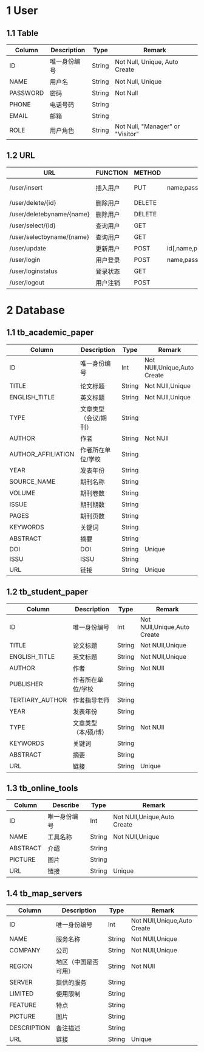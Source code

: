 # 1 User

## 1.1 Table

| Column   | Description  | Type   | Remark                           |
| -------- | ------------ | ------ | -------------------------------- |
| ID       | 唯一身份编号 | String | Not Null, Unique, Auto Create    |
| NAME     | 用户名       | String | Not Null, Unique                 |
| PASSWORD | 密码         | String | Not Null                         |
| PHONE    | 电话号码     | String |                                  |
| EMAIL    | 邮箱         | String |                                  |
| ROLE     | 用户角色     | String | Not Null, "Manager" or "Visitor" |

## 1.2 URL

| URL                       | FUNCTION | METHOD | PARAM                               | RESULT              | REMARK              |
| ------------------------- | -------- | ------ | ----------------------------------- | ------------------- | ------------------- |
| /user/insert              | 插入用户 | PUT    | name,password,role[,phone,email]    | {code,body,message} | phone,email为可选值 |
| /user/delete/{id}         | 删除用户 | DELETE |                                     | {code,message}      |                     |
| /user/deletebyname/{name} | 删除用户 | DELETE |                                     | {code,message}      |                     |
| /user/select/{id}         | 查询用户 | GET    |                                     | {code,body,message} |                     |
| /user/selectbyname/{name} | 查询用户 | GET    |                                     | {code,body,message} |                     |
| /user/update              | 更新用户 | POST   | id[,name,password,role,phone,email] | {code,body,message} | id为必要值          |
| /user/login               | 用户登录 | POST   | name,password                       | {code,body,message} |                     |
| /user/loginstatus         | 登录状态 | GET    |                                     | {code,body,message} |                     |
| /user/logout              | 用户注销 | POST   |                                     | {code,body,message} | body值为id          |



# 2 Database

## 1.1 tb_academic_paper

| Column             | Description           | Type   | Remark                      |
| ------------------ | --------------------- | ------ | --------------------------- |
| ID                 | 唯一身份编号          | Int    | Not NUll,Unique,Auto Create |
| TITLE              | 论文标题              | String | Not NUll,Unique             |
| ENGLISH_TITLE      | 英文标题              | String | Not NUll,Unique             |
| TYPE               | 文章类型（会议/期刊） | String |                             |
| AUTHOR             | 作者                  | String | Not NUll                    |
| AUTHOR_AFFILIATION | 作者所在单位/学校     | String |                             |
| YEAR               | 发表年份              | String |                             |
| SOURCE_NAME        | 期刊名称              | String |                             |
| VOLUME             | 期刊卷数              | String |                             |
| ISSUE              | 期刊期数              | String |                             |
| PAGES              | 期刊页数              | String |                             |
| KEYWORDS           | 关键词                | String |                             |
| ABSTRACT           | 摘要                  | String |                             |
| DOI                | DOI                   | String | Unique                      |
| ISSU               | ISSU                  | String |                             |
| URL                | 链接                  | String | Unique                      |



## 1.2 tb_student_paper

| Column          | Description          | Type   | Remark                      |
| --------------- | -------------------- | ------ | --------------------------- |
| ID              | 唯一身份编号         | Int    | Not NUll,Unique,Auto Create |
| TITLE           | 论文标题             | String | Not NUll,Unique             |
| ENGLISH_TITLE   | 英文标题             | String | Not NUll,Unique             |
| AUTHOR          | 作者                 | String | Not NUll                    |
| PUBLISHER       | 作者所在单位/学校    | String |                             |
| TERTIARY_AUTHOR | 作者指导老师         | String |                             |
| YEAR            | 发表年份             | String |                             |
| TYPE            | 文章类型（本/硕/博） | String | Not NUll                    |
| KEYWORDS        | 关键词               | String |                             |
| ABSTRACT        | 摘要                 | String |                             |
| URL             | 链接                 | String | Unique                      |



## 1.3 tb_online_tools

| Column   | Describe     | Type   | Remark                      |
| -------- | ------------ | ------ | --------------------------- |
| ID       | 唯一身份编号 | Int    | Not NUll,Unique,Auto Create |
| NAME     | 工具名称     | String | Not NUll,Unique             |
| ABSTRACT | 介绍         | String |                             |
| PICTURE  | 图片         | String |                             |
| URL      | 链接         | String | Unique                      |



## 1.4 tb_map_servers

| Column      | Description          | Type   | Remark                      |
| ----------- | -------------------- | ------ | --------------------------- |
| ID          | 唯一身份编号         | Int    | Not NUll,Unique,Auto Create |
| NAME        | 服务名称             | String | Not NUll,Unique             |
| COMPANY     | 公司                 | String | Not NUll,Unique             |
| REGION      | 地区（中国是否可用） | String | Not NUll                    |
| SERVER      | 提供的服务           | String |                             |
| LIMITED     | 使用限制             | String |                             |
| FEATURE     | 特点                 | String |                             |
| PICTURE     | 图片                 | String |                             |
| DESCRIPTION | 备注描述             | String |                             |
| URL         | 链接                 | String | Unique                      |

